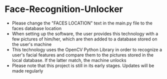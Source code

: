 # Face-Recognition-Unlocker
- Please change the "FACES LOCATION" text in the main.py file to the faces database location
- When setting up the software, the user provides this technology with a few pictures of him/her, which are then added to a database stored on the user's machine
- This technology uses the OpenCV Python Library in order to recognize a user's facial features and compare them to the pictures stored in the local database. If the latter match, the machine unlocks
- Please note that this project is still in its early stages. Updates will be made regularly